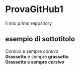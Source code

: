 # ProvaGitHub1
Il mio primo repository

## esempio di sottotitolo

*Corsivo* e sempre _corsivo_  
**Grassetto** e sempre __grassetto__  
**Grassetto e sempre _corsivo_**
